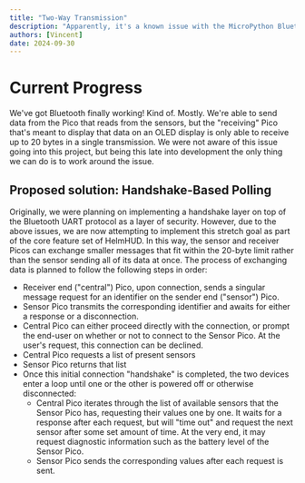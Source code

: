 ```yaml
---
title: "Two-Way Transmission"
description: "Apparently, it's a known issue with the MicroPython Bluetooth libraries that devices cannot receive more than 20 bytes at a time."
authors: [Vincent]
date: 2024-09-30
---
```


# Current Progress
We've got Bluetooth finally working! Kind of. Mostly. We're able to send data from the Pico that reads from the sensors, but the "receiving" Pico that's meant to display that data on an OLED display is only able to receive up to 20 bytes in a single transmission. We were not aware of this issue going into this project, but being this late into development the only thing we can do is to work around the issue.

## Proposed solution: Handshake-Based Polling
Originally, we were planning on implementing a handshake layer on top of the Bluetooth UART protocol as a layer of security. However, due to the above issues, we are now attempting to implement this stretch goal as part of the core feature set of HelmHUD. In this way, the sensor and receiver Picos can exchange smaller messages that fit within the 20-byte limit rather than the sensor sending all of its data at once. The process of exchanging data is planned to follow the following steps in order:

- Receiver end ("central") Pico, upon connection, sends a singular message request for an identifier on the sender end ("sensor") Pico.
- Sensor Pico transmits the corresponding identifier and awaits for either a response or a disconnection.
- Central Pico can either proceed directly with the connection, or prompt the end-user on whether or not to connect to the Sensor Pico. At the user's request, this connection can be declined.
- Central Pico requests a list of present sensors
- Sensor Pico returns that list
- Once this initial connection "handshake" is completed, the two devices enter a loop until one or the other is powered off or otherwise disconnected:
  - Central Pico iterates through the list of available sensors that the Sensor Pico has, requesting their values one by one. It waits for a response after each request, but will "time out" and request the next sensor after some set amount of time. At the very end, it may request diagnostic information such as the battery level of the Sensor Pico.
  - Sensor Pico sends the corresponding values after each request is sent.
